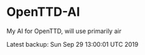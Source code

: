 # OpenTTD-AI
My AI for OpenTTD, will use primarily air

Latest backup: Sun Sep 29 13:00:01 UTC 2019
